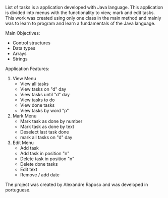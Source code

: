 List of tasks is a application developed with Java language. This application is divided into menus with the functionality to view, mark and edit tasks.
This work was created using only one class in the main method and mainly was to learn to program and learn a fundamentals of the Java language.

Main Objectives:
- Control structures
- Data types
- Arrays
- Strings

Application Features:
1. View Menu
     - View all tasks
     - View tasks on "d" day
     - View tasks until "d" day
     - View tasks to do
     - View done tasks
     - View tasks by word "p"
2. Mark Menu
     - Mark task as done by number
     - Mark task as done by text
     - Deselect last task done
     - mark all tasks on "d" day
3. Edit Menu
     - Add task
     - Add task in position "n"
     - Delete task in position "n"
     - Delete done tasks
     - Edit text
     - Remove / add date

The project was created by Alexandre Raposo and was developed in portuguese.
